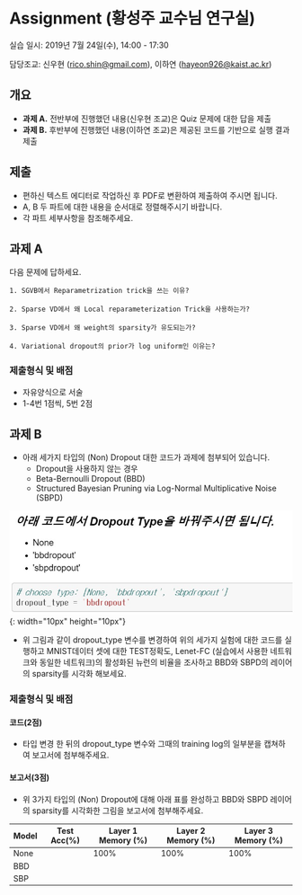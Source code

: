 # Assignment (황성주 교수님 연구실)

실습 일시: 2019년 7월 24일(수), 14:00 - 17:30

담당조교: 신우현 (rico.shin@gmail.com), 이하연 (hayeon926@kaist.ac.kr)

## 개요
* **과제 A.** 전반부에 진행했던 내용(신우현 조교)은 Quiz 문제에 대한 답을 제출 
* **과제 B.** 후반부에 진행했던 내용(이하연 조교)은 제공된 코드를 기반으로 실행 결과 제출

## 제출

* 편하신 텍스트 에디터로 작업하신 후 PDF로 변환하여 제출하여 주시면 됩니다.
* A, B 두 파트에 대한 내용을 순서대로 정렬해주시기 바랍니다.
* 각 파트 세부사항을 참조해주세요. 

## 과제 A 

다음 문제에 답하세요.


	1. SGVB에서 Reparametrization trick을 쓰는 이유?
	
	2. Sparse VD에서 왜 Local reparameterization Trick을 사용하는가?
	
	3. Sparse VD에서 왜 weight의 sparsity가 유도되는가?
	
	4. Variational dropout의 prior가 log uniform인 이유는?

### 제출형식 및 배점
* 자유양식으로 서술
* 1-4번 1점씩, 5번 2점 

## 과제 B

* 아래 세가지 타입의 (Non) Dropout 대한 코드가 과제에 첨부되어 있습니다.
	* Dropout을 사용하지 않는 경우
	* Beta-Bernoulli Dropout (BBD)
	* Structured Bayesian Pruning via Log-Normal Multiplicative Noise (SBPD)

![fig1](./fig.jpg){: width="10px" height="10px"}
 
* 위 그림과 같이 dropout_type 변수를 변경하여 위의 세가지 실험에 대한 코드를 실행하고 MNIST데이터 셋에 대한 TEST정확도, Lenet-FC (실습에서 사용한 네트워크와 동일한 네트워크)의 활성화된 뉴런의 비율을 조사하고 BBD와 SBPD의 레이어의 sparsity를 시각화 해보세요. 

### 제출형식 및 배점

#### 코드(2점)
* 타입 변경 한 뒤의 dropout_type 변수와 그때의 training log의 일부분을 캡쳐하여 보고서에 첨부해주세요.
#### 보고서(3점) 
* 위 3가지 타입의 (Non) Dropout에 대해 아래 표를 완성하고 BBD와 SBPD 레이어의 sparsity를 시각화한 그림을 보고서에 첨부해주세요. 
  
| Model | Test Acc(%) | Layer 1 Memory (%) | Layer 2 Memory (%) | Layer 3 Memory (%) |
|-------|-------------|--------------------|--------------------|--------------------|
| None  |             | 100%               | 100%               | 100%               |
| BBD   |             |                    |                    |                    |
| SBP   |             |                    |                    |                    |
